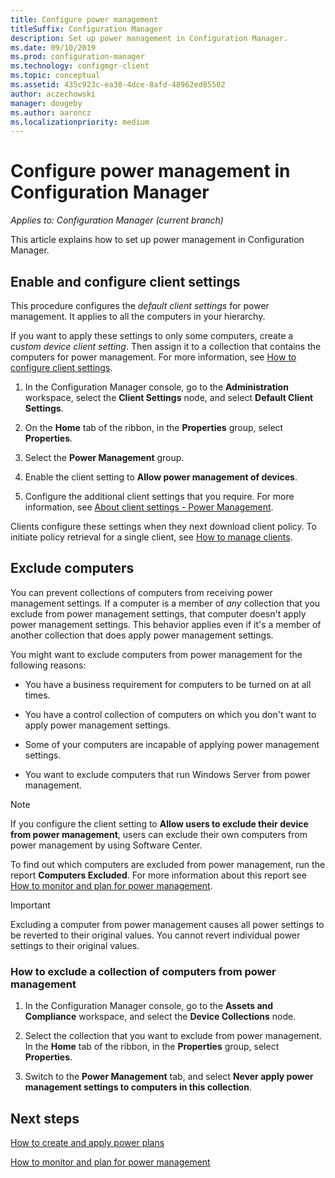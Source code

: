 ```yaml
---
title: Configure power management
titleSuffix: Configuration Manager
description: Set up power management in Configuration Manager.
ms.date: 09/10/2019
ms.prod: configuration-manager
ms.technology: configmgr-client
ms.topic: conceptual
ms.assetid: 435c923c-ea30-4dce-8afd-48962ed85502
author: aczechowski
manager: dougeby
ms.author: aaroncz
ms.localizationpriority: medium
---
```


# Configure power management in Configuration Manager

*Applies to: Configuration Manager (current branch)*

This article explains how to set up power management in Configuration Manager.

## Enable and configure client settings

This procedure configures the *default client settings* for power management. It applies to all the computers in your hierarchy.

If you want to apply these settings to only some computers, create a *custom device client setting*. Then assign it to a collection that contains the computers for power management. For more information, see [How to configure client settings](../../deploy/configure-client-settings.md).  

1. In the Configuration Manager console, go to the **Administration** workspace, select the **Client Settings** node, and select **Default Client Settings**.

1. On the **Home** tab of the ribbon, in the **Properties** group, select **Properties**.  

1. Select the **Power Management** group.  

1. Enable the client setting to **Allow power management of devices**.

1. Configure the additional client settings that you require. For more information, see [About client settings - Power Management](../../deploy/about-client-settings.md#power-management).  

Clients configure these settings when they next download client policy. To initiate policy retrieval for a single client, see [How to manage clients](../manage-clients.md#BKMK_PolicyRetrieval).  

## Exclude computers

You can prevent collections of computers from receiving power management settings. If a computer is a member of *any* collection that you exclude from power management settings, that computer doesn't apply power management settings. This behavior applies even if it's a member of another collection that does apply power management settings.  

You might want to exclude computers from power management for the following reasons:  

- You have a business requirement for computers to be turned on at all times.  

- You have a control collection of computers on which you don't want to apply power management settings.  

- Some of your computers are incapable of applying power management settings.  

- You want to exclude computers that run Windows Server from power management.  

> [!NOTE]  
> If you configure the client setting to **Allow users to exclude their device from power management**, users can exclude their own computers from power management by using Software Center.  

To find out which computers are excluded from power management, run the report **Computers Excluded**. For more information about this report see [How to monitor and plan for power management](monitor-and-plan-for-power-management.md#BKMK_Excluded).  

> [!IMPORTANT]  
> Excluding a computer from power management causes all power settings to be reverted to their original values. You cannot revert individual power settings to their original values.  

### How to exclude a collection of computers from power management  

1. In the Configuration Manager console, go to the **Assets and Compliance** workspace, and select the **Device Collections** node.  

1. Select the collection that you want to exclude from power management. In the **Home** tab of the ribbon, in the **Properties** group, select **Properties**.  

1. Switch to the **Power Management** tab, and select **Never apply power management settings to computers in this collection**.  

## Next steps

[How to create and apply power plans](create-and-apply-power-plans.md)

[How to monitor and plan for power management](monitor-and-plan-for-power-management.md)
